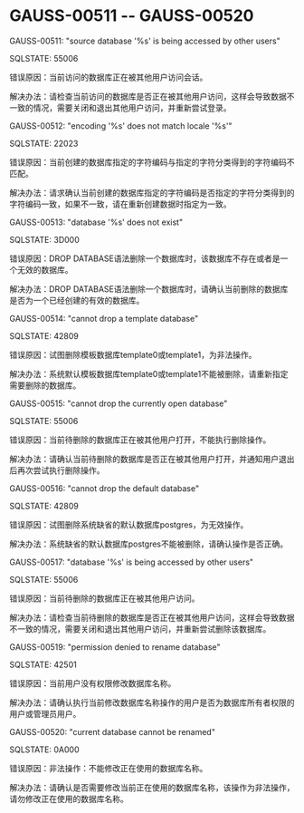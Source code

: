 # GAUSS-00511 -- GAUSS-00520

GAUSS-00511: "source database '%s' is being accessed by other users"

SQLSTATE: 55006

错误原因：当前访问的数据库正在被其他用户访问会话。

解决办法：请检查当前访问的数据库是否正在被其他用户访问，这样会导致数据不一致的情况，需要关闭和退出其他用户访问，并重新尝试登录。

GAUSS-00512: "encoding '%s' does not match locale '%s'"

SQLSTATE: 22023

错误原因：当前创建的数据库指定的字符编码与指定的字符分类得到的字符编码不匹配。

解决办法：请求确认当前创建的数据库指定的字符编码是否指定的字符分类得到的字符编码一致，如果不一致，请在重新创建数据时指定为一致。

GAUSS-00513: "database '%s' does not exist"

SQLSTATE: 3D000

错误原因：DROP DATABASE语法删除一个数据库时，该数据库不存在或者是一个无效的数据库。

解决办法：DROP DATABASE语法删除一个数据库时，请确认当前删除的数据库是否为一个已经创建的有效的数据库。

GAUSS-00514: "cannot drop a template database"

SQLSTATE: 42809

错误原因：试图删除模板数据库template0或template1，为非法操作。

解决办法：系统默认模板数据库template0或template1不能被删除，请重新指定需要删除的数据库。

GAUSS-00515: "cannot drop the currently open database"

SQLSTATE: 55006

错误原因：当前待删除的数据库正在被其他用户打开，不能执行删除操作。

解决办法：请确认当前待删除的数据库是否正在被其他用户打开，并通知用户退出后再次尝试执行删除操作。

GAUSS-00516: "cannot drop the default database"

SQLSTATE: 42809

错误原因：试图删除系统缺省的默认数据库postgres，为无效操作。

解决办法：系统缺省的默认数据库postgres不能被删除，请确认操作是否正确。

GAUSS-00517: "database '%s' is being accessed by other users"

SQLSTATE: 55006

错误原因：当前待删除的数据库正在被其他用户访问。

解决办法：请检查当前待删除的数据库是否正在被其他用户访问，这样会导致数据不一致的情况，需要关闭和退出其他用户访问，并重新尝试删除该数据库。

GAUSS-00519: "permission denied to rename database"

SQLSTATE: 42501

错误原因：当前用户没有权限修改数据库名称。

解决办法：请确认执行当前修改数据库名称操作的用户是否为数据库所有者权限的用户或管理员用户。

GAUSS-00520: "current database cannot be renamed"

SQLSTATE: 0A000

错误原因：非法操作：不能修改正在使用的数据库名称。

解决办法：请确认是否需要修改当前正在使用的数据库名称，该操作为非法操作，请勿修改正在使用的数据库名称。
